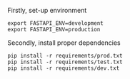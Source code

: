 Firstly, set-up environment
```
export FASTAPI_ENV=development
export FASTAPI_ENV=production
```
Secondly, install proper dependencies
```
pip install -r requirements/prod.txt
pip install -r requirements/test.txt
pip install -r requirements/dev.txt
```